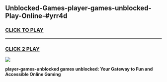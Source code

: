 
## Unblocked-Games-player-games-unblocked-Play-Online-#yrr4d
<h3>
<a href="https://premium.freeplayer.one?title=player-games-unblocked&ref=27F">CLICK TO PLAY</a></h3>
<hr>

<h3>
<a href="https://premium.freeplayer.one?title=player-games-unblocked&ref=27F">CLICK 2 PLAY</a>
  
</h3>

<a href="https://premium.freeplayer.one?title=player-games-unblocked&ref=27F"><img src="https://clearcache.store/games.png"></a>


**player-games-unblocked games unblocked: Your Gateway to Fun and Accessible Online Gaming**
